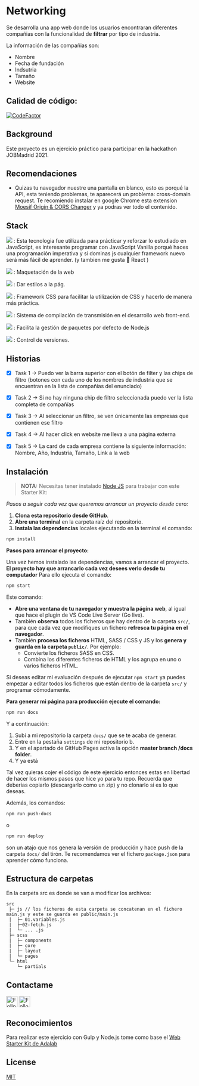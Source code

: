 # Networking 

Se desarrolla una app web donde los usuarios encontraran diferentes compañias con la funcionalidad de **filtrar** por tipo de industria.

La información de las compañias son: 
- Nombre
- Fecha de fundación
- Indsutria
- Tamaño
- Website 

## Calidad de código: 
 [![CodeFactor](https://www.codefactor.io/repository/github/jnataliaramirez/jobmadrid-networking/badge)](https://www.codefactor.io/repository/github/jnataliaramirez/jobmadrid-networking)

## Background 
Este proyecto es un ejercicio práctico para participar en la hackathon JOBMadrid 2021. 

## Recomendaciones
- Quizas tu navegador nuestre una pantalla en blanco, esto es porqué la API, esta teniendo problemas, te aparecerá un problema: cross-domain request. Te recomiendo instalar en google Chrome esta extension [Moesif Origin & CORS Changer](https://chrome.google.com/webstore/detail/moesif-origin-cors-change/digfbfaphojjndkpccljibejjbppifbc) y ya podras ver todo el contenido. 

## Stack 
![](https://img.shields.io/badge/JavaScript-F7DF1E?style=for-the-badge&logo=javascript&logoColor=black)
: Esta tecnologia fue utilizada para prácticar y reforzar lo estudiado en JavaScript, es interesante programar con JavaScript Vanilla porqué haces una programación imperativa y si dominas js cualquier framework nuevo será más fácil de aprender. (y tambien me gusta 💜 React )

![](https://img.shields.io/badge/HTML5-E34F26?style=for-the-badge&logo=html5&logoColor=white)
: Maquetación de la web

![](https://img.shields.io/badge/CSS3-1572B6?style=for-the-badge&logo=css3&logoColor=white)
: Dar estilos a la pág.

![](https://img.shields.io/badge/Sass-CC6699?style=for-the-badge&logo=sass&logoColor=white)
: Framework CSS para facilitar la utilización de CSS y hacerlo de manera más práctica. 

![](https://img.shields.io/badge/gulp-CF4647?style=for-the-badge&logo=gulp&logoColor=white)
: Sistema de compilación de transmisión en el desarrollo web front-end.

![](https://img.shields.io/badge/NPM-20232A?style=for-the-badge&logo=npm&logoColor=61DAFB)
: Facilita la gestión de paquetes por defecto de Node.js

![](https://img.shields.io/badge/Git-F74E27?style=for-the-badge&logo=git&logoColor=white)
: Control de versiones. 

## Historias 
- [x] Task 1 → Puedo ver la barra superior con el botón de filter y las chips de filtro (botones con cada uno de los nombres de industria que se encuentran en la lista de compañías del enunciado) 

- [x] Task 2 → Si no hay ninguna chip de filtro seleccionada puedo ver la lista completa de compañías

- [x] Task 3 → Al seleccionar un filtro, se ven únicamente las empresas que contienen ese filtro

- [x]  Task 4 → Al hacer click en website me lleva a una página externa

- [x] Task 5 → La card de cada empresa contiene la siguiente información: Nombre, Año, Industria, Tamaño, Link a la web

## Instalación
> **NOTA:** Necesitas tener instalado [Node JS](https://nodejs.org/) para trabajar con este Starter Kit:

*Pasos a seguir cada vez que queremos arrancar un proyecto desde cero:*

1. **Clona esta repositorio desde GitHub**.
1. **Abre una terminal** en la carpeta raíz del repositorio.
1. **Instala las dependencias** locales ejecutando en la terminal el comando:

```bash
npm install
```

**Pasos para arrancar el proyecto:**

Una vez hemos instalado las dependencias, vamos a arrancar el proyecto. **El proyecto hay que arrancarlo cada vez desees verlo desde tu computador** Para ello ejecuta el comando:

```bash
npm start
```

Este comando:

- **Abre una ventana de tu navegador y muestra la página web**, al igual que hace el plugin de VS Code Live Server (Go live).
- También **observa** todos los ficheros que hay dentro de la carpeta `src/`, para que cada vez que modifiques un fichero **refresca tu página en el navegador**.
- También **procesa los ficheros** HTML, SASS / CSS y JS y los **genera y guarda en la carpeta `public/`**. Por ejemplo:
   - Convierte los ficheros SASS en CSS.
   - Combina los diferentes ficheros de HTML y los agrupa en uno o varios ficheros HTML.

Si deseas editar mi evaluación después de ejecutar `npm start` ya puedes empezar a editar todos los ficheros que están dentro de la carpeta `src/` y programar cómodamente.

**Para generar mi página para producción ejecute el comando:**

```bash
npm run docs
```
Y a continuación:

1. Subi a mi repositorio la carpeta `docs/` que se te acaba de generar.
1. Entre en la pestaña `settings` de mi repositorio b.
1. Y en el apartado de GitHub Pages activa la opción **master branch /docs folder**.
1. Y ya está

Tal vez quieras cojer el código de este ejercicio entonces estas en libertad de hacer los mismos pasos que hice yo para tu repo. Recuerda que deberias copiarlo (descargarlo como un zip) y no clonarlo si es lo que deseas. 

Además, los comandos:

```bash
npm run push-docs
```
o

```bash
npm run deploy
```

son un atajo que nos genera la versión de producción y hace push de la carpeta `docs/` del tirón. Te recomendamos ver el fichero `package.json` para aprender cómo funciona.

## Estructura de carpetas 
En la carpeta src es donde se van a modificar los archivos:
```
src
 ├─ js // los ficheros de esta carpeta se concatenan en el fichero main.js y este se guarda en public/main.js
 |  ├─ 01.variables.js
 |  ├─02-fetch.js
 |  └─ ... .js
 ├─ scss
 |  ├─ components
 |  ├─ core
 |  ├─ layout
 |  └─ pages
 └─ html
    └─ partials
```

## Contactame 
[<img src="https://raw.githubusercontent.com/Raymo111/Raymo111/master/socials/linkedin.png" height="30em" align="center" alt="Follow jnataliaramirez on LinkedIn" title="Follow jnataiaramirez on LinkedIn"/>](https://linkedin.com/in/jnataliaramirez) [<img src="https://raw.githubusercontent.com/Raymo111/Raymo111/master/socials/twitter.svg" height="30em" align="center" alt="Follow jnataliaramirez on Twitter" title="Follow jnataliaramirez on Twitter"/>](https://twitter.com/jnataliaramirez)

## Reconocimientos 

Para realizar este ejercicio con Gulp y Node.js tome como base el [Web Starter Kit de Adalab](https://github.com/adalab/adalab-web-starter-kit)

## License 

[MIT](https://opensource.org/licenses/MIT)


